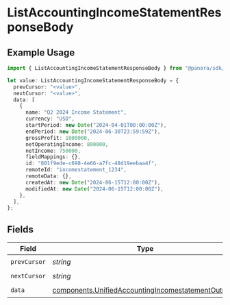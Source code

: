 # ListAccountingIncomeStatementResponseBody

## Example Usage

```typescript
import { ListAccountingIncomeStatementResponseBody } from "@panora/sdk/models/operations";

let value: ListAccountingIncomeStatementResponseBody = {
  prevCursor: "<value>",
  nextCursor: "<value>",
  data: [
    {
      name: "Q2 2024 Income Statement",
      currency: "USD",
      startPeriod: new Date("2024-04-01T00:00:00Z"),
      endPeriod: new Date("2024-06-30T23:59:59Z"),
      grossProfit: 1000000,
      netOperatingIncome: 800000,
      netIncome: 750000,
      fieldMappings: {},
      id: "801f9ede-c698-4e66-a7fc-48d19eebaa4f",
      remoteId: "incomestatement_1234",
      remoteData: {},
      createdAt: new Date("2024-06-15T12:00:00Z"),
      modifiedAt: new Date("2024-06-15T12:00:00Z"),
    },
  ],
};
```

## Fields

| Field                                                                                                                    | Type                                                                                                                     | Required                                                                                                                 | Description                                                                                                              |
| ------------------------------------------------------------------------------------------------------------------------ | ------------------------------------------------------------------------------------------------------------------------ | ------------------------------------------------------------------------------------------------------------------------ | ------------------------------------------------------------------------------------------------------------------------ |
| `prevCursor`                                                                                                             | *string*                                                                                                                 | :heavy_check_mark:                                                                                                       | N/A                                                                                                                      |
| `nextCursor`                                                                                                             | *string*                                                                                                                 | :heavy_check_mark:                                                                                                       | N/A                                                                                                                      |
| `data`                                                                                                                   | [components.UnifiedAccountingIncomestatementOutput](../../models/components/unifiedaccountingincomestatementoutput.md)[] | :heavy_check_mark:                                                                                                       | N/A                                                                                                                      |